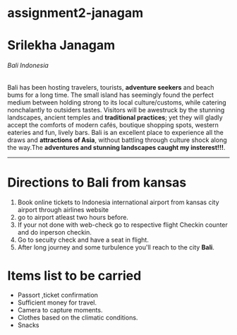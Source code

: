 # assignment2-janagam

# Srilekha Janagam

###### Bali Indonesia

 Bali has been hosting travelers, tourists, **adventure seekers** and beach bums for a long time. The small island has seemingly found the perfect medium between holding strong to its local culture/customs, while catering nonchalantly to outsiders tastes. Visitors will be awestruck by the stunning landscapes, ancient temples and **traditional practices**; yet they will gladly accept the comforts of modern cafés, boutique shopping spots, western eateries and fun, lively bars. Bali is an excellent place to experience all the draws and **attractions of Asia**, without battling through culture shock along the way.The **adventures and stunning landscapes caught my insterest!!!**.

---
# Directions to Bali from kansas

1. Book online tickets to Indonesia international airport from kansas city airport through airlines website
2. go to airport atleast two hours before.
3. If your not done with web-check go to respective flight Checkin counter and do inperson checkin.
4. Go to secuity check and have a seat in flight.
5. After long journey and some turbulence you'll reach to the city  **Bali**.

# Items list to be carried

* Passort ,ticket confirmation
* Sufficient money for travel.
* Camera to capture moments.
* Clothes based on the climatic conditions.
* Snacks